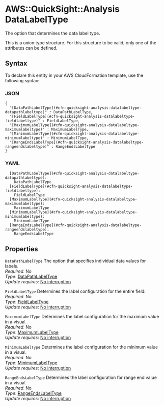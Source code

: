 # AWS::QuickSight::Analysis DataLabelType<a name="aws-properties-quicksight-analysis-datalabeltype"></a>

The option that determines the data label type\.

This is a union type structure\. For this structure to be valid, only one of the attributes can be defined\.

## Syntax<a name="aws-properties-quicksight-analysis-datalabeltype-syntax"></a>

To declare this entity in your AWS CloudFormation template, use the following syntax:

### JSON<a name="aws-properties-quicksight-analysis-datalabeltype-syntax.json"></a>

```
{
  "[DataPathLabelType](#cfn-quicksight-analysis-datalabeltype-datapathlabeltype)" : DataPathLabelType,
  "[FieldLabelType](#cfn-quicksight-analysis-datalabeltype-fieldlabeltype)" : FieldLabelType,
  "[MaximumLabelType](#cfn-quicksight-analysis-datalabeltype-maximumlabeltype)" : MaximumLabelType,
  "[MinimumLabelType](#cfn-quicksight-analysis-datalabeltype-minimumlabeltype)" : MinimumLabelType,
  "[RangeEndsLabelType](#cfn-quicksight-analysis-datalabeltype-rangeendslabeltype)" : RangeEndsLabelType
}
```

### YAML<a name="aws-properties-quicksight-analysis-datalabeltype-syntax.yaml"></a>

```
  [DataPathLabelType](#cfn-quicksight-analysis-datalabeltype-datapathlabeltype):
    DataPathLabelType
  [FieldLabelType](#cfn-quicksight-analysis-datalabeltype-fieldlabeltype):
    FieldLabelType
  [MaximumLabelType](#cfn-quicksight-analysis-datalabeltype-maximumlabeltype):
    MaximumLabelType
  [MinimumLabelType](#cfn-quicksight-analysis-datalabeltype-minimumlabeltype):
    MinimumLabelType
  [RangeEndsLabelType](#cfn-quicksight-analysis-datalabeltype-rangeendslabeltype):
    RangeEndsLabelType
```

## Properties<a name="aws-properties-quicksight-analysis-datalabeltype-properties"></a>

`DataPathLabelType` <a name="cfn-quicksight-analysis-datalabeltype-datapathlabeltype"></a>
The option that specifies individual data values for labels\.  
_Required_: No  
_Type_: [DataPathLabelType](aws-properties-quicksight-analysis-datapathlabeltype.md)  
_Update requires_: [No interruption](https://docs.aws.amazon.com/AWSCloudFormation/latest/UserGuide/using-cfn-updating-stacks-update-behaviors.html#update-no-interrupt)

`FieldLabelType` <a name="cfn-quicksight-analysis-datalabeltype-fieldlabeltype"></a>
Determines the label configuration for the entire field\.  
_Required_: No  
_Type_: [FieldLabelType](aws-properties-quicksight-analysis-fieldlabeltype.md)  
_Update requires_: [No interruption](https://docs.aws.amazon.com/AWSCloudFormation/latest/UserGuide/using-cfn-updating-stacks-update-behaviors.html#update-no-interrupt)

`MaximumLabelType` <a name="cfn-quicksight-analysis-datalabeltype-maximumlabeltype"></a>
Determines the label configuration for the maximum value in a visual\.  
_Required_: No  
_Type_: [MaximumLabelType](aws-properties-quicksight-analysis-maximumlabeltype.md)  
_Update requires_: [No interruption](https://docs.aws.amazon.com/AWSCloudFormation/latest/UserGuide/using-cfn-updating-stacks-update-behaviors.html#update-no-interrupt)

`MinimumLabelType` <a name="cfn-quicksight-analysis-datalabeltype-minimumlabeltype"></a>
Determines the label configuration for the minimum value in a visual\.  
_Required_: No  
_Type_: [MinimumLabelType](aws-properties-quicksight-analysis-minimumlabeltype.md)  
_Update requires_: [No interruption](https://docs.aws.amazon.com/AWSCloudFormation/latest/UserGuide/using-cfn-updating-stacks-update-behaviors.html#update-no-interrupt)

`RangeEndsLabelType` <a name="cfn-quicksight-analysis-datalabeltype-rangeendslabeltype"></a>
Determines the label configuration for range end value in a visual\.  
_Required_: No  
_Type_: [RangeEndsLabelType](aws-properties-quicksight-analysis-rangeendslabeltype.md)  
_Update requires_: [No interruption](https://docs.aws.amazon.com/AWSCloudFormation/latest/UserGuide/using-cfn-updating-stacks-update-behaviors.html#update-no-interrupt)
